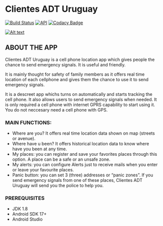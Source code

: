 # Clientes ADT Uruguay
[![Build Status](https://travis-ci.com/shadowsocks/shadowsocks-android.svg)](https://travis-ci.com/shadowsocks/shadowsocks-android)
[![API](https://img.shields.io/badge/API-17%2B-brightgreen.svg?style=flat)](https://android-arsenal.com/api?level=17)
[![Codacy Badge](https://api.codacy.com/project/badge/Grade/1a21d48d466644cdbcb57a1889abea5b)](https://www.codacy.com/app/shadowsocks/shadowsocks-android?utm_source=github.com&amp;utm_medium=referral&amp;utm_content=shadowsocks/shadowsocks-android&amp;utm_campaign=Badge_Grade)

[![Alt text](https://play.google.com/intl/en_us/badges/images/generic/en-play-badge.png)](https://play.google.com/store/apps/details?id=ar.com.localizart.android.report)



## ABOUT THE APP
Clientes ADT Uruguay  is a cell phone location app which gives people the chance to send emergency signals. It is useful and friendly.

It is mainly thought for safety of family members as it offers real time location of each cellphone and gives them the chance to use it to send emergency signals.

It is a descreet app whichs turns on automatically and starts tracking the cell phone. It also allows users to send emergency signals when needed. It is only required a cell phone with internet GPRS capability to start using it. You do not neccesary need a cell phone with GPS.

### MAIN FUNCTIONS:

*	Where are you? It offers real time location data shown on map (streets or avenue).
*	Where have u been? It offers historical location data to know where have you been at any time.
*	My places: you can register and save your favorites places through this option. A place can be a safe or an unsafe zone.
*	My alerts: you can configure Alerts just to receive mails when you enter or leave your favourite places.
*	Panic button: you can set 3 (three) addresses or “panic zones”. If you send emergency signals from one of these places, Clientes ADT Uruguay will send you the police to help you.

### PREREQUISITES

* JDK 1.8
* Android SDK 17+
* Android Studio
